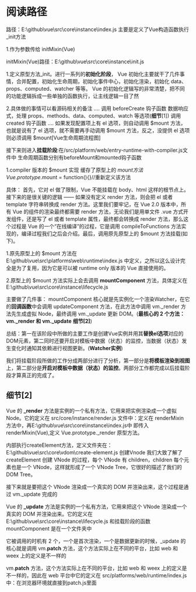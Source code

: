 # 阅读路径

路径：E:\github\vue\src\core\instance\index.js
主要是定义了Vue构造函数执行_init方法

1.作为参数传给 initMixin(Vue)

initMixin(Vue)路径：E:\github\vue\src\core\instance\init.js

1.定义原型方法_init。进行一系列的**初始化阶段**，
Vue 初始化主要就干了几件事情，合并配置，初始化生命周期，初始化事件中心，初始化渲染，初始化 data、props、computed、watcher 等等。
Vue 的初始化逻辑写的非常清楚，把不同的功能逻辑拆成一些单独的函数执行，让主线逻辑一目了然

2.具体做的事情可以看源码相关的备注
....
调用 beforeCreate 钩子函数
数据响应式，处理 props、methods、data、computed、watch 等选项(**细节**[1])
调用 created 钩子函数
....
如果发现配置项上有 el 选项，则自动调用 $mount 方法，也就是说有了 el 选项，就不需要再手动调用 $mount 方法，反之，没提供 el 选项则必须调用 $mount[Vue生命周期流程图]

接下来则进入**挂载阶段**:在/src/platform/web/entry-runtime-with-compiler.js文件中
生命周期函数分别有beforeMount和mounted钩子函数

1.compiler 版本的 $mount 实现
缓存了原型上的 $mount 方法
Vue.prototype.$mount = function(){}//重新定义该方法

具体：
首先，它对 el 做了限制，Vue 不能挂载在 body、html 这样的根节点上。接下来的是很关键的逻辑 —— 如果没有定义 render 方法，则会把 el 或者 template 字符串转换成 render 方法。这里我们要牢记，在 Vue 2.0 版本中，所有 Vue 的组件的渲染最终都需要 render 方法，无论我们是用单文件 .vue 方式开发组件，还是写了 el 或者 template 属性，最终都会转换成 render 方法，那么这个过程是 Vue 的一个“在线编译”的过程，它是调用 compileToFunctions 方法实现的，编译过程我们之后会介绍。最后，调用原先原型上的 $mount 方法挂载(如下)。

1.原先原型上的 $mount 方法在 E:\github\vue\src\platforms\web\runtime\index.js 中定义，之所以这么设计完全是为了复用，因为它是可以被 runtime only 版本的 Vue 直接使用的。

2.原型上的 $mount 方法实际上会去调用 **mountComponent** 方法，具体定义在 E:\github\vue\src\core\instance\lifecycle.js 

主要做了几件事：
mountComponent 核心就是先实例化一个渲染Watcher，在它的**回调函数**中会调用 updateComponent 方法，在此方法中调用 vm._render 方法先生成虚拟 Node，最终调用 vm._update 更新 DOM。(**最核心的 2 个方法：vm._render 和 vm._update** **细节[2]**)

总结：第一在该阶段中所做的主要工作是创建Vue实例并用其**替换el选项**对应的DOM元素，第二同时还要开启对模板中数据（状态）的监控，当数据（状态）发生变化时通知其依赖进行视图更新。(**Watcher实例**)

我们将挂载阶段所做的工作分成两部分进行了分析，第一部分是**将模板渲染到视图**上，第二部分是**开启对模板中数据（状态）的监控**。两部分工作都完成以后挂载阶段才算真正的完成了。

## 细节[2]

Vue 的 **_render** 方法是实例的一个私有方法，它用来把实例渲染成一个虚拟 Node。它的定义在 src/core/instance/render.js 文件中：定义在 renderMixin 方法中，再E:\github\vue\src\core\instance\index.js中 即传入renderMixin(Vue),定义 Vue.prototype._render 原型方法。

内部执行createElement方法，定义文件夹在：E:\github\vue\src\core\vdom\create-element.js 创建Vnode
我们大致了解了 createElement 创建 VNode 的过程，每个 VNode 有 children，children 每个元素也是一个 VNode，这样就形成了一个 VNode Tree，它很好的描述了我们的 DOM Tree。

接下来就是要把这个 VNode 渲染成一个真实的 DOM 并渲染出来，这个过程是通过 vm._update 完成的

Vue 的 **_update** 方法是实例的一个私有方法，它用来把这个 VNode 渲染成一个真实的 DOM 并渲染出来。它的定义在 E:\github\vue\src\core\instance\lifecycle.js 和挂载阶段的函数mountComponent 是在一个文件夹中

它被调用的时机有 2 个，一个是首次渲染，一个是数据更新的时候，_update 的核心就是调用 vm.__patch__ 方法，这个方法实际上在不同的平台，比如 web 和 weex 上的定义是不一样的

 vm.__patch__ 方法，这个方法实际上在不同的平台，比如 web 和 weex 上的定义是不一样的，因此在 web 平台中它的定义在 src/platforms/web/runtime/index.js 中：在浏览器环境就直接到patch.js里面
